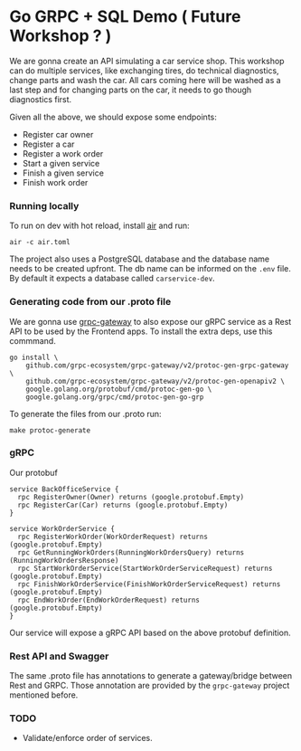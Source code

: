 # Go GRPC + SQL Demo ( Future Workshop ? )

We are gonna create an API simulating a car service shop. This workshop can do multiple services, like exchanging tires, do technical diagnostics, change parts and wash the car. All cars coming here will be washed as a last step and for changing parts on the car, it needs to go though diagnostics first.

Given all the above, we should expose some endpoints:

- Register car owner
- Register a car
- Register a work order
- Start a given service
- Finish a given service
- Finish work order

### Running locally

To run on dev with hot reload, install [air](https://github.com/cosmtrek/air) and run:

```
air -c air.toml
```

The project also uses a PostgreSQL database and the database name needs to be created upfront. The db name can be informed on the `.env` file. By default it expects a database called `carservice-dev`.

### Generating code from our .proto file

We are gonna use [grpc-gateway](https://github.com/grpc-ecosystem/grpc-gateway) to also expose our gRPC service as a Rest API to be used by the Frontend apps. To install the extra deps, use this commmand.

```
go install \
    github.com/grpc-ecosystem/grpc-gateway/v2/protoc-gen-grpc-gateway \
    github.com/grpc-ecosystem/grpc-gateway/v2/protoc-gen-openapiv2 \
    google.golang.org/protobuf/cmd/protoc-gen-go \
    google.golang.org/grpc/cmd/protoc-gen-go-grp
```

To generate the files from our .proto run:

```
make protoc-generate
```

### gRPC

Our protobuf

```
service BackOfficeService {
  rpc RegisterOwner(Owner) returns (google.protobuf.Empty)
  rpc RegisterCar(Car) returns (google.protobuf.Empty)
}

service WorkOrderService {
  rpc RegisterWorkOrder(WorkOrderRequest) returns (google.protobuf.Empty)
  rpc GetRunningWorkOrders(RunningWorkOrdersQuery) returns (RunningWorkOrdersResponse)
  rpc StartWorkOrderService(StartWorkOrderServiceRequest) returns (google.protobuf.Empty)
  rpc FinishWorkOrderService(FinishWorkOrderServiceRequest) returns (google.protobuf.Empty)
  rpc EndWorkOrder(EndWorkOrderRequest) returns (google.protobuf.Empty)
}
```

Our service will expose a gRPC API based on the above protobuf definition.

### Rest API and Swagger

The same .proto file has annotations to generate a gateway/bridge between Rest and GRPC. Those annotation are provided by the `grpc-gateway` project mentioned before.

### TODO

- Validate/enforce order of services.
